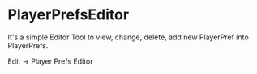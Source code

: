 # PlayerPrefsEditor
It's a simple Editor Tool to view, change, delete, add new PlayerPref into PlayerPrefs. 

Edit -> Player Prefs Editor
